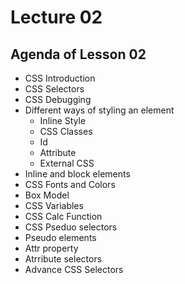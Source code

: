 # Lecture 02


## Agenda of Lesson 02

- CSS Introduction
- CSS Selectors
- CSS Debugging
- Different ways of styling an element
    - Inline Style
    - CSS Classes
    - Id
    - Attribute
    - External CSS
- Inline and block elements
- CSS Fonts and Colors
- Box Model
- CSS Variables
- CSS Calc Function
- CSS Pseduo selectors
- Pseudo elements
- Attr property
- Atrribute selectors
- Advance CSS Selectors